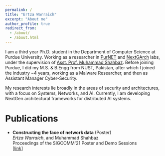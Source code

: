 ```yaml
---
permalink: /
title: "Ertza Warraich"
excerpt: "About me"
author_profile: true
redirect_from: 
  - /about/
  - /about.html
---
```


I am a third year Ph.D. student in the Department of Computer Science at Purdue University. 
Working as a researcher in [PurNET](https://purnet-lab.gitlab.io) and [NextGArch](https://nextgarch.gitlab.io) labs, under the supervision of [Asst. Prof. Muhammad Shahbaz](https://mshahbaz.gitlab.io).
Before joining Purdue, I did my M.S. & B.Engg from NUST, Pakistan, after which I joined the industry ~4 years, working as a Malware Researcher, and then as Assistant Manager Cyber-Security. 

My research interests lie broadly in the areas of security and architectures, with a focus on Systems, Networks, and AI. Currently, I am developing NextGen architectural frameworks for distributed AI systems. 

Publications
======
- **Constructing the face of network data** (Poster) <br> 
 *Ertza Warraich*, and Muhammad Shahbaz <br> 
 Proceedings of the SIGCOMM'21 Poster and Demo Sessions <br> 
 \[[link](https://dl.acm.org/doi/10.1145/3472716.3472852)\]
